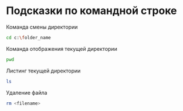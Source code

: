 # Подсказки по командной строке

Команда смены директории
```sh
cd c:\folder_name
```

Команда отображения текущей директории
```sh
pwd
```

Листинг текущей директории
```sh
ls
```

Удаление файла
```sh
rm <filename>
```